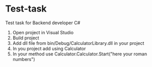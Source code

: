 # Test-task
Test task for Backend developer C#
1. Open project in Visual Studio
2. Build project
3. Add dll file from bin/Debug/CalculatorLibrary.dll in your project
4. In you project add using Calculator
5. In your method use Calculator.Calculator.Start("here your roman numbers")